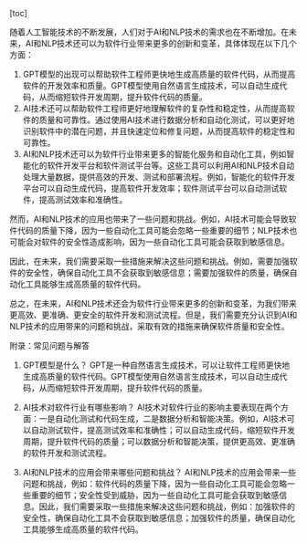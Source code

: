 
[toc]                    
                
                
随着人工智能技术的不断发展，人们对于AI和NLP技术的需求也在不断增加。在未来，AI和NLP技术还可以为软件行业带来更多的创新和变革，具体体现在以下几个方面：

1. GPT模型的出现可以帮助软件工程师更快地生成高质量的软件代码，从而提高软件的开发效率和质量。GPT模型使用自然语言生成技术，可以自动生成代码，从而缩短软件开发周期，提升软件代码的质量。
2. AI技术还可以帮助软件工程师更好地理解软件的复杂性和稳定性，从而提高软件的质量和可靠性。通过使用AI技术进行数据分析和自动化测试，可以更好地识别软件中的潜在问题，并且快速定位和修复问题，从而提高软件的稳定性和可靠性。
3. AI和NLP技术还可以为软件行业带来更多的智能化服务和自动化工具，例如智能化的软件开发平台和软件测试平台等。这些工具可以利用AI和NLP技术自动处理大量数据，提供高效的开发、测试和部署流程。例如，智能化的软件开发平台可以自动生成代码，提高软件开发效率；软件测试平台可以自动测试软件，提高测试效率和准确性。

然而，AI和NLP技术的应用也带来了一些问题和挑战。例如，AI技术可能会导致软件代码的质量下降，因为一些自动化工具可能会忽略一些重要的细节；NLP技术也可能会对软件的安全性造成影响，因为一些自动化工具可能会获取到敏感信息。

因此，在未来，我们需要采取一些措施来解决这些问题和挑战。例如，需要加强软件的安全性，确保自动化工具不会获取到敏感信息；需要加强软件的质量，确保自动化工具能够生成高质量的软件代码。

总之，在未来，AI和NLP技术还会为软件行业带来更多的创新和变革，为我们带来更高效、更准确、更安全的软件开发和测试流程。但是，我们需要充分认识到AI和NLP技术的应用带来的问题和挑战，采取有效的措施来确保软件质量和安全性。

附录：常见问题与解答

1. GPT模型是什么？
GPT是一种自然语言生成技术，可以让软件工程师更快地生成高质量的软件代码。GPT模型使用自然语言生成技术，可以自动生成代码，从而缩短软件开发周期，提升软件代码的质量。

2. AI技术对软件行业有哪些影响？
AI技术对软件行业的影响主要表现在两个方面：一是自动化测试和代码生成，二是数据分析和智能决策。例如，AI技术可以自动测试软件，提高测试效率和准确性；可以自动生成代码，缩短软件开发周期，提升软件代码的质量；可以数据分析和智能决策，提供更高效、更准确的软件开发和测试流程。

3. AI和NLP技术的应用会带来哪些问题和挑战？
AI和NLP技术的应用会带来一些问题和挑战，例如：软件代码的质量下降，因为一些自动化工具可能会忽略一些重要的细节；安全性受到威胁，因为一些自动化工具可能会获取到敏感信息。因此，我们需要采取一些措施来解决这些问题和挑战，例如：加强软件的安全性，确保自动化工具不会获取到敏感信息；加强软件的质量，确保自动化工具能够生成高质量的软件代码。

